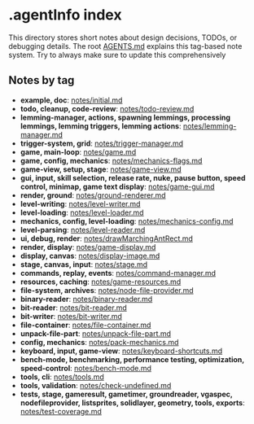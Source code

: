 # .agentInfo index

This directory stores short notes about design decisions, TODOs, or debugging details.
The root [AGENTS.md](../AGENTS.md) explains this tag-based note system.
Try to always make sure to update this comprehensively

## Notes by tag

- **example, doc**: [notes/initial.md](notes/initial.md)
- **todo, cleanup, code-review**: [notes/todo-review.md](notes/todo-review.md)
- **lemming-manager, actions, spawning lemmings, processing lemmings, lemming triggers, lemming actions**: [notes/lemming-manager.md](notes/lemming-manager.md)
- **trigger-system, grid**: [notes/trigger-manager.md](notes/trigger-manager.md)
- **game, main-loop**: [notes/game.md](notes/game.md)
- **game, config, mechanics**: [notes/mechanics-flags.md](notes/mechanics-flags.md)
- **game-view, setup, stage**: [notes/game-view.md](notes/game-view.md)
- **gui, input, skill selection, release rate, nuke, pause button, speed control, minimap, game text display**: [notes/game-gui.md](notes/game-gui.md)
- **render, ground**: [notes/ground-renderer.md](notes/ground-renderer.md)
- **level-writing**: [notes/level-writer.md](notes/level-writer.md)
- **level-loading**: [notes/level-loader.md](notes/level-loader.md)
- **mechanics, config, level-loading**: [notes/mechanics-config.md](notes/mechanics-config.md)
- **level-parsing**: [notes/level-reader.md](notes/level-reader.md)
- **ui, debug, render**: [notes/drawMarchingAntRect.md](notes/drawMarchingAntRect.md)
- **render, display**: [notes/game-display.md](notes/game-display.md)
- **display, canvas**: [notes/display-image.md](notes/display-image.md)
- **stage, canvas, input**: [notes/stage.md](notes/stage.md)
- **commands, replay, events**: [notes/command-manager.md](notes/command-manager.md)
- **resources, caching**: [notes/game-resources.md](notes/game-resources.md)
- **file-system, archives**: [notes/node-file-provider.md](notes/node-file-provider.md)
- **binary-reader**: [notes/binary-reader.md](notes/binary-reader.md)
- **bit-reader**: [notes/bit-reader.md](notes/bit-reader.md)
- **bit-writer**: [notes/bit-writer.md](notes/bit-writer.md)
- **file-container**: [notes/file-container.md](notes/file-container.md)
- **unpack-file-part**: [notes/unpack-file-part.md](notes/unpack-file-part.md)
- **config, mechanics**: [notes/pack-mechanics.md](notes/pack-mechanics.md)
- **keyboard, input, game-view**: [notes/keyboard-shortcuts.md](notes/keyboard-shortcuts.md)
- **bench-mode, benchmarking, performance testing, optimization, speed-control**: [notes/bench-mode.md](notes/bench-mode.md)
- **tools, cli**: [notes/tools.md](notes/tools.md)
- **tools, validation**: [notes/check-undefined.md](notes/check-undefined.md)
- **tests, stage, gameresult, gametimer, groundreader, vgaspec, nodefileprovider, listsprites, solidlayer, geometry, tools, exports**: [notes/test-coverage.md](notes/test-coverage.md)
